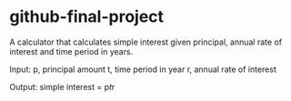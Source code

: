# github-final-project
A calculator that calculates simple interest given principal, annual rate of interest and time period in years.

Input:
   p, principal amount
   t, time period in year
   r, annual rate of interest

Output:
   simple interest = p*t*r
